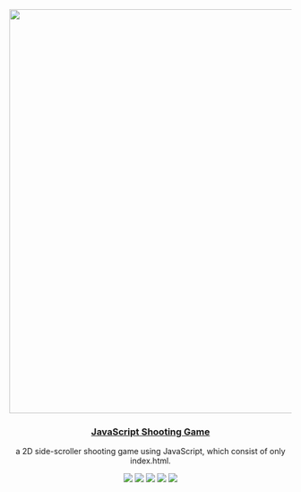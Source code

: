 <div align="center">
  <img width="720" src="https://user-images.githubusercontent.com/29950288/190875922-0413dcaa-929f-404b-998c-13026f449b09.png">

  <a href="https://hibi221b.github.io/javascript-shooting-game"><h3>JavaScript Shooting Game</h3></a>
  <p>a 2D side-scroller shooting game using JavaScript, which consist of only index.html.</p>

  <a href="https://github.com/hibi221b/javascript-shooting-game/blob/main/LICENSE"><img src="https://img.shields.io/badge/license-MIT-informational"></a>
  <img src="https://img.shields.io/badge/standard%20controller-supported-brightgreen">
  <img src="https://img.shields.io/badge/type-browser%20game-orange">
  <img src="https://img.shields.io/badge/design-responsive-ff69b4">
  <img src="https://img.shields.io/badge/site-github%20pages-yellow">
</div>
